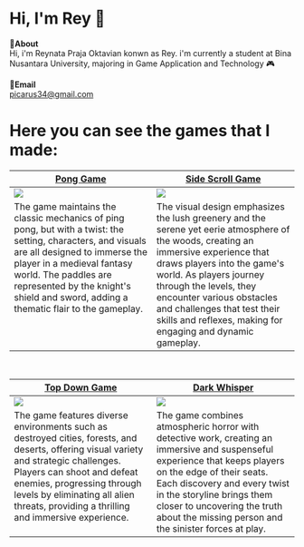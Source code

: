 # Hi, I'm Rey 👋
**📌About** <br>
Hi, i'm Reynata Praja Oktavian konwn as Rey. i'm currently a student at Bina Nusantara University, majoring in Game Application and Technology 🎮 </br>

**📩Email** <br>
picarus34@gmail.com

# Here you can see the games that I made:
<table width="100%">
  <thead>
    <tr>
      <th width="50%"><a href="https://github.com/ReyC4/Pong/Pong Game">Pong Game</a></th>
      <th width="50%"><a href="https://github.com/ReyC4/Side-Scroll/Side Scroll Game">Side Scroll Game</a></th>
    </tr>
  </thead>
  <tbody>
    <tr>
      <td><img src="https://github.com/ReyC4/Pong/assets/125941312/081531d7-a3b3-4be8-b4fa-4bdbe300fd82"/></td>
      <td><img src="https://github.com/ReyC4/Side-Scroll/assets/125941312/82ec71e6-fbab-463a-87f7-9a61def99843"/></td>
    </tr>
    <tr>
      <td valign="text-top">The game maintains the classic mechanics of ping pong, but with a twist: the setting, characters, and visuals are all designed to immerse the player in a medieval fantasy world. The paddles are represented by the knight's shield and sword, adding a thematic flair to the gameplay.</td>
      <td valign="text-top"">The visual design emphasizes the lush greenery and the serene yet eerie atmosphere of the woods, creating an immersive experience that draws players into the game's world. As players journey through the levels, they encounter various obstacles and challenges that test their skills and reflexes, making for engaging and dynamic gameplay.<div></div></td>
    </tr>
  </tbody>
</table>

<br>

<table width="100%">
  <thead>
    <tr>
      <th width="50%"><a href="https://bgdc.itch.io/keep-yourself-alive">Top Down Game</a></th>
      <th width="50%"><a href="https://github.com/ReyC4/Horror-TopDown/Dark Whisper">Dark Whisper</a></th>
    </tr>
  </thead>
  <tbody>
    <tr>
      <td><img src="https://github.com/ReyC4/Top-Down-Plane/assets/125941312/67967736-ce0a-4035-aacd-17f9759d76ea"/></td>
      <td><img src="https://github.com/ReyC4/Horror-TopDown/assets/125941312/dc6c9ba0-d0dc-48a9-91c4-721451d0300f"/></td>
    </tr>
    <tr>
      <td valign="text-top">The game features diverse environments such as destroyed cities, forests, and deserts, offering visual variety and strategic challenges. Players can shoot and defeat enemies, progressing through levels by eliminating all alien threats, providing a thrilling and immersive experience.</td>
      <td valign="text-top">The game combines atmospheric horror with detective work, creating an immersive and suspenseful experience that keeps players on the edge of their seats. Each discovery and every twist in the storyline brings them closer to uncovering the truth about the missing person and the sinister forces at play.<br></td>
    </tr>
  </tbody>
</table>
